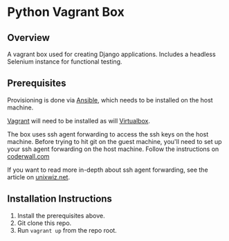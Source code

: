 Python Vagrant Box
==================

Overview
--------

A vagrant box used for creating Django applications. Includes
a headless Selenium instance for functional testing.

Prerequisites
-------------

Provisioning is done via [Ansible](http://www.ansible.com),
which needs to be installed on the host machine.

[Vagrant](http://www.vagrantup.com) will need to be installed
as will [Virtualbox](http://www.virtualbox.org).

The box uses ssh agent forwarding to access the ssh keys on the host machine.
Before trying to hit git on the guest machine, you'll need to set up
your ssh agent forwarding on the host machine. Follow the instructions
on [coderwall.com](https://coderwall.com/p/p3bj2a/cloning-from-github-in-vagrant-using-ssh-agent-forwarding)

If you want to read more in-depth about ssh agent forwarding, see the article
on [unixwiz.net](http://www.unixwiz.net/techtips/ssh-agent-forwarding.html).

Installation Instructions
-------------------------

1. Install the prerequisites above.
2. Git clone this repo.
3. Run `vagrant up` from the repo root.
